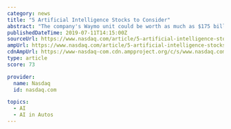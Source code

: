 ```yaml
---
category: news
title: "5 Artificial Intelligence Stocks to Consider"
abstract: "The company's Waymo unit could be worth as much as $175 billion ... This puts it at the top of the heap among artificial intelligence stocks. Nvidia (NASDAQ: NVDA) is the pioneer of GPUs (Graphics Processing Units), which are chips that process large ..."
publishedDateTime: 2019-07-11T14:15:00Z
sourceUrl: https://www.nasdaq.com/article/5-artificial-intelligence-stocks-to-consider-cm1175265
ampUrl: https://www.nasdaq.com/article/5-artificial-intelligence-stocks-to-consider-cm1175265/amp
cdnAmpUrl: https://www-nasdaq-com.cdn.ampproject.org/c/s/www.nasdaq.com/article/5-artificial-intelligence-stocks-to-consider-cm1175265/amp
type: article
score: 73

provider:
  name: Nasdaq
  id: nasdaq.com

topics:
  - AI
  - AI in Autos
---
```

